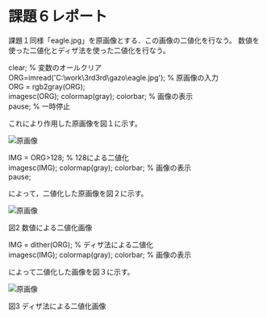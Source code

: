 ﻿# 課題６レポート

課題１同様「eagle.jpg」を原画像とする．この画像の二値化を行なう。
数値を使った二値化とディザ法を使った二値化を行なう。


clear; % 変数のオールクリア  
ORG=imread('C:\work\3rd3rd\gazo\eagle.jpg'); % 原画像の入力  
ORG = rgb2gray(ORG);  
imagesc(ORG); colormap(gray); colorbar; % 画像の表示  
pause; % 一時停止  

これにより作用した原画像を図１に示す。


![原画像](https://github.com/taniguchi-takumi/gazousyorikougaku/blob/master/image/kadai6_1.png?raw=true)


IMG = ORG>128; % 128による二値化  
imagesc(IMG); colormap(gray); colorbar; % 画像の表示  
pause;  

によって，二値化した原画像を図２に示す。



![原画像](https://github.com/taniguchi-takumi/gazousyorikougaku/blob/master/image/kadai6_2.png?raw=true)  


図2 数値による二値化画像


IMG = dither(ORG); % ディザ法による二値化  
imagesc(IMG); colormap(gray); colorbar; % 画像の表示  

によって二値化した画像を図３に示す。



![原画像](https://github.com/taniguchi-takumi/gazousyorikougaku/blob/master/image/kadai6_3.png?raw=true)  


図3 ディザ法による二値化画像
